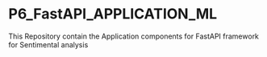 # P6_FastAPI_APPLICATION_ML
This Repository contain the Application components for FastAPI framework for Sentimental analysis 
